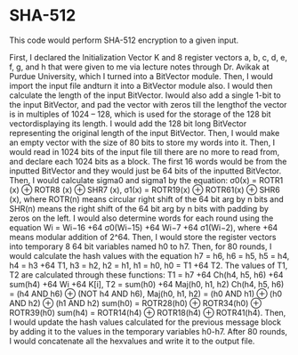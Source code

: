 # SHA-512
This code would perform SHA-512 encryption to a given input. 

First, I declared the
Initialization Vector K and 8 register vectors a, b, c, d, e, f, g, and h that were given to me via
lecture notes through Dr. Avikak at Purdue University, which I turned into a BitVector module. 
Then, I would import the input file andturn it into a BitVector module also. 
I would then calculate the length of the input BitVector. Iwould also add a single 1-bit to the input BitVector, 
and pad the vector with zeros till the lengthof the vector is in multiples of 1024 – 128, 
which is used for the storage of the 128 bit vectordisplaying its length. 
I would add the 128 bit long BitVector representing the original length of
the input BitVector. Then, I would make an empty vector with the size of 80 bits to store my
words into it. Then, I would read in 1024 bits of the input file till there are no more to read from,
and declare each 1024 bits as a block. The first 16 words would be from the inputted BitVector
and they would just be 64 bits of the inputted BitVector. Then, I would calculate sigma0 and
sigma1 by the equation: σ0(x) = ROTR1 (x) ⊕ ROTR8 (x) ⊕ SHR7 (x), σ1(x) = ROTR19(x) ⊕
ROTR61(x) ⊕ SHR6 (x), where ROTR(n) means circular right shift of the 64 bit arg by n bits
and SHR(n) means the right shift of the 64 bit arg by n bits with padding by zeros on the left. I
would also determine words for each round using the equation Wi = Wi−16 +64 σ0(Wi−15) +64
Wi−7 +64 σ1(Wi−2), where +64 means modular addition of 2^64. Then, I would store the
register vectors into temporary 8 64 bit variables named h0 to h7. Then, for 80 rounds, I would
calculate the hash values with the equation h7 = h6, h6 = h5, h5 = h4, h4 = h3 +64 T1, h3 = h2,
h2 = h1, h1 = h0, h0 = T1 +64 T2. The values of T1, T2 are calculated through these functions:
T1 = h7 +64 Ch(h4, h5, h6) +64 sum(h4) +64 Wi +64 K[i], T2 = sum(h0) +64 Maj(h0, h1, h2)
Ch(h4, h5, h6) = (h4 AND h6) ⊕ (NOT h4 AND h6), Maj(h0, h1, h2) = (h0 AND h1) ⊕ (h0
AND h2) ⊕ (h1 AND h2) sum(h0) = ROTR28(h0) ⊕ ROTR34(h0) ⊕ ROTR39(h0) sum(h4) =
ROTR14(h4) ⊕ ROTR18(h4) ⊕ ROTR41(h4). Then, I would update the hash values calculated
for the previous message block by adding it to the values in the temporary variables h0-h7. After
80 rounds, I would concatenate all the hexvalues and write it to the output file.
